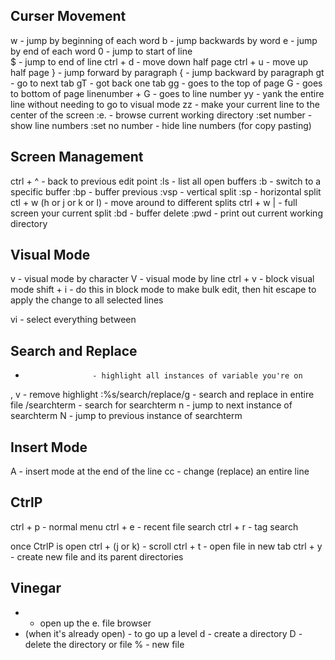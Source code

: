 ## Curser Movement

w              - jump by beginning of each word
b              - jump backwards by word
e              - jump by end of each word
0              - jump to start of line        
$              - jump to end of line
ctrl + d       - move down half page
ctrl + u       - move up half page
}              - jump forward by paragraph 
{              - jump backward by paragraph
gt             - go to next tab
gT             - got back one tab
gg             - goes to the top of page
G              - goes to bottom of page
linenumber + G - goes to line number
yy             - yank the entire line without needing to go to visual mode
zz             - make your current line to the center of the screen
:e.            - browse current working directory
:set number    - show line numbers
:set no number - hide line numbers (for copy pasting)

## Screen Management

ctrl + ^                   - back to previous edit point
:ls                        - list all open buffers
:b<number>                 - switch to a specific buffer
:bp                        - buffer previous
:vsp                       - vertical split
:sp                        - horizontal split
ctl + w (h or j or k or l) - move around to different splits
ctrl + w |                 - full screen your current split
:bd                        - buffer delete
:pwd                       - print out current working directory

## Visual Mode

v             - visual mode by character
V             - visual mode by line
ctrl + v      - block visual mode
shift + i     - do this in block mode to make bulk edit, then hit escape 
                to apply the change to all selected lines

vi<character> - select everything between <character>

## Search and Replace

*                    - highlight all instances of variable you're on
, v                  - remove highlight
:%s/search/replace/g - search and replace in entire file 
/searchterm          - search for searchterm
n                    - jump to next instance of searchterm
N                    - jump to previous instance of searchterm

## Insert Mode

A    - insert mode at the end of the line
cc   - change (replace) an entire line

## CtrlP

ctrl + p - normal menu
ctrl + e - recent file search
ctrl + r - tag search

once CtrlP is open
ctrl + (j or k) - scroll
ctrl + t        - open file in new tab
ctrl + y        - create new file and its parent directories

## Vinegar

- - open up the e. file browser
- (when it's already open) - to go up a level
d - create a directory
D - delete the directory or file
% - new file
